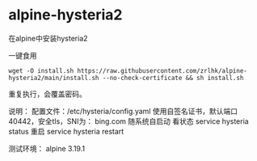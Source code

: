 # alpine-hysteria2
在alpine中安装hysteria2

一键食用
```
wget -O install.sh https://raw.githubusercontent.com/zrlhk/alpine-hysteria2/main/install.sh --no-check-certificate && sh install.sh
```
重复执行，会覆盖密码。

说明：
配置文件：/etc/hysteria/config.yaml
使用自签名证书，默认端口40442，安全tls，SNI为： bing.com
随系统自启动
看状态 service hysteria status
重启 service hysteria restart

测试环境：  alpine 3.19.1



